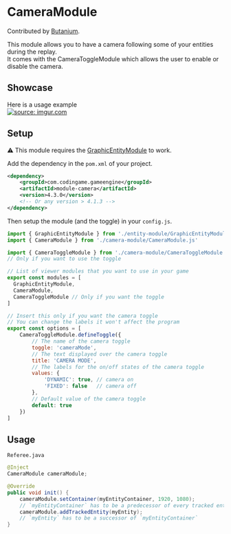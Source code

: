# CameraModule

Contributed by [Butanium](https://github.com/Butanium).

This module allows you to have a camera following some of your entities during the replay.
<br> It comes with the CameraToggleModule which allows the user to enable or disable the camera.

## Showcase
Here is a usage example <br>
<a href="https://imgur.com/BAe8M9d"><img src="https://i.imgur.com/BAe8M9d.gif" title="source: imgur.com" /></a>
## Setup
⚠ This module requires the [GraphicEntityModule](https://github.com/CodinGame/codingame-game-engine/tree/master/engine/modules/entities) to work.

Add the dependency in the `pom.xml` of your project.
```xml
<dependency>
    <groupId>com.codingame.gameengine</groupId>
    <artifactId>module-camera</artifactId>
    <version>4.3.0</version> 
    <!-- Or any version > 4.1.3 -->
</dependency>
```

Then setup the module (and the toggle) in your `config.js`.

```javascript
import { GraphicEntityModule } from './entity-module/GraphicEntityModule.js'
import { CameraModule } from './camera-module/CameraModule.js'

import { CameraToggleModule } from './camera-module/CameraToggleModule.js' 
// Only if you want to use the toggle

// List of viewer modules that you want to use in your game
export const modules = [
  GraphicEntityModule,
  CameraModule, 
  CameraToggleModule // Only if you want the toggle
]

// Insert this only if you want the camera toggle
// You can change the labels it won't affect the program 
export const options = [
    CameraToggleModule.defineToggle({
        // The name of the camera toggle
        toggle: 'cameraMode',
        // The text displayed over the camera toggle
        title: 'CAMERA MODE',
        // The labels for the on/off states of the camera toggle
        values: {
            'DYNAMIC': true, // camera on
            'FIXED': false   // camera off
        },
        // Default value of the camera toggle
        default: true
    })
]

```

## Usage

`Referee.java`
```java
@Inject
CameraModule cameraModule;

@Override
public void init() {
    cameraModule.setContainer(myEntityContainer, 1920, 1080);
    // `myEntityContainer` has to be a predecessor of every tracked entities
    cameraModule.addTrackedEntity(myEntity);
    // `myEntity` has to be a successor of `myEntityContainer` 
}
```
